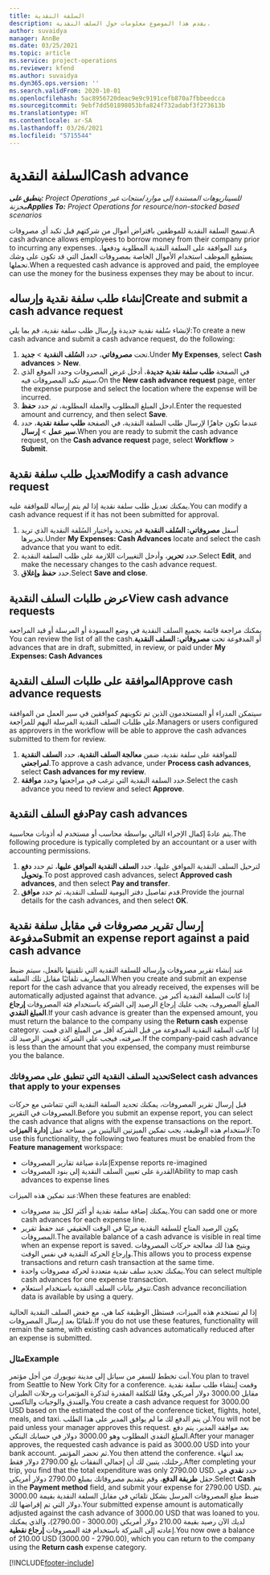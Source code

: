 ```yaml
---
title: السلفة النقدية
description: يقدم هذا الموضوع معلومات حول السلف النقدية.
author: suvaidya
manager: AnnBe
ms.date: 03/25/2021
ms.topic: article
ms.service: project-operations
ms.reviewer: kfend
ms.author: suvaidya
ms.dyn365.ops.version: ''
ms.search.validFrom: 2020-10-01
ms.openlocfilehash: 5ac8956720deac9e9c9191cefb870a7fbbeedcca
ms.sourcegitcommit: 9ebf7dd501898053bfa824f732adabf3f273613b
ms.translationtype: HT
ms.contentlocale: ar-SA
ms.lasthandoff: 03/26/2021
ms.locfileid: "5715544"
---
```

# <a name="cash-advance"></a><span data-ttu-id="d2b11-103">السلفة النقدية</span><span class="sxs-lookup"><span data-stu-id="d2b11-103">Cash advance</span></span>

<span data-ttu-id="d2b11-104">_**ينطبق على:** Project Operations للسيناريوهات المستندة إلى موارد/منتجات غير مخزنة‬_</span><span class="sxs-lookup"><span data-stu-id="d2b11-104">_**Applies To:** Project Operations for resource/non-stocked based scenarios_</span></span>

<span data-ttu-id="d2b11-105">تسمح السلفة النقدية للموظفين باقتراض أموال من شركتهم قبل تكبد أي مصروفات.</span><span class="sxs-lookup"><span data-stu-id="d2b11-105">A cash advance allows employees to borrow money from their company prior to incurring any expenses.</span></span> <span data-ttu-id="d2b11-106">وعند الموافقة على السلفة النقدية المطلوبة ودفعها، يستطيع الموظف استخدام الأموال الخاصة بمصروفات العمل التي قد تكون على وشك تحملها.</span><span class="sxs-lookup"><span data-stu-id="d2b11-106">When a requested cash advance is approved and paid, the employee can use the money for the business expenses they may be about to incur.</span></span> 

## <a name="create-and-submit-a-cash-advance-request"></a><span data-ttu-id="d2b11-107">إنشاء طلب سلفة نقدية وإرساله</span><span class="sxs-lookup"><span data-stu-id="d2b11-107">Create and submit a cash advance request</span></span>
<span data-ttu-id="d2b11-108">لإنشاء سُلفة نقدية جديدة وإرسال طلب سلفة نقدية، قم بما يلي:</span><span class="sxs-lookup"><span data-stu-id="d2b11-108">To create a new cash advance and submit a cash advance request, do the following:</span></span> 

1. <span data-ttu-id="d2b11-109">تحت **مصروفاتي**، حدد **السُلف النقدية** > **جديد**.</span><span class="sxs-lookup"><span data-stu-id="d2b11-109">Under **My Expenses**, select **Cash advances** > **New**.</span></span> 
2. <span data-ttu-id="d2b11-110">في الصفحة **طلب سلفة نقدية جديدة**، أدخل غرض المصروفات وحدد الموقع الذي سيتم تكبد المصروفات فيه.</span><span class="sxs-lookup"><span data-stu-id="d2b11-110">On the **New cash advance request** page, enter the expense purpose and select the location where the expense will be incurred.</span></span>
3. <span data-ttu-id="d2b11-111">ادخل المبلغ المطلوب والعملة المطلوبة، ثم حدد **حفظ**.</span><span class="sxs-lookup"><span data-stu-id="d2b11-111">Enter the requested amount and currency, and then select **Save**.</span></span> 
4. <span data-ttu-id="d2b11-112">عندما تكون جاهزًا لإرسال طلب السلفة النقدية، في الصفحة **طلب سلفة نقدية**، حدد **سير عمل** > **إرسال**.</span><span class="sxs-lookup"><span data-stu-id="d2b11-112">When you are ready to submit the cash advance request, on the **Cash advance request** page, select **Workflow** > **Submit**.</span></span>

## <a name="modify-a-cash-advance-request"></a><span data-ttu-id="d2b11-113">تعديل طلب سلفة نقدية</span><span class="sxs-lookup"><span data-stu-id="d2b11-113">Modify a cash advance request</span></span>

<span data-ttu-id="d2b11-114">يمكنك تعديل طلب سلفة نقدية إذا لم يتم إرساله للموافقة عليه.</span><span class="sxs-lookup"><span data-stu-id="d2b11-114">You can modify a cash advance request if it has not been submitted for approval.</span></span>

1. <span data-ttu-id="d2b11-115">أسفل **مصروفاتي: السُلف النقدية** قم بتحديد واختيار السُلفة النقدية الذي تريد تحريرها.</span><span class="sxs-lookup"><span data-stu-id="d2b11-115">Under **My Expenses: Cash Advances** locate and select the cash advance that you want to edit.</span></span>
2. <span data-ttu-id="d2b11-116">حدد **تحرير**، وأدخل التغييرات اللازمة على طلب السلفة النقدية.</span><span class="sxs-lookup"><span data-stu-id="d2b11-116">Select **Edit**, and make the necessary changes to the cash advance request.</span></span> 
3. <span data-ttu-id="d2b11-117">حدد **حفظ وإغلاق**.</span><span class="sxs-lookup"><span data-stu-id="d2b11-117">Select **Save and close**.</span></span>


## <a name="view-cash-advance-requests"></a><span data-ttu-id="d2b11-118">عرض طلبات السلف النقدية</span><span class="sxs-lookup"><span data-stu-id="d2b11-118">View cash advance requests</span></span>
<span data-ttu-id="d2b11-119">يمكنك مراجعة قائمة بجميع السلف النقدية في وضع المسودة أو المرسلة أو قيد المراجعة أو المدفوعة تحت **مصروفاتي: السلف النقدية‬‏‫**.</span><span class="sxs-lookup"><span data-stu-id="d2b11-119">You can review the list of all the cash advances that are in draft, submitted, in review, or paid under **My Expenses: Cash Advances**.</span></span> 

## <a name="approve-cash-advance-requests"></a><span data-ttu-id="d2b11-120">الموافقة على طلبات السلف النقدية</span><span class="sxs-lookup"><span data-stu-id="d2b11-120">Approve cash advance requests</span></span>

<span data-ttu-id="d2b11-121">سيتمكن المدراء أو المستخدمون الذين تم تكوينهم كموافقين في سير العمل من الموافقة على طلبات السلف النقدية المرسلة اليهم للمراجعة.</span><span class="sxs-lookup"><span data-stu-id="d2b11-121">Managers or users configured as approvers in the workflow will be able to approve the cash advances submitted to them for review.</span></span> 

1. <span data-ttu-id="d2b11-122">للموافقة على سلفة نقدية، ضمن **معالجة السلف النقدية**، حدد **السلف النقدية لمراجعتي**.</span><span class="sxs-lookup"><span data-stu-id="d2b11-122">To approve a cash advance, under **Process cash advances**, select **Cash advances for my review**.</span></span>
2. <span data-ttu-id="d2b11-123">حدد السلفة النقدية التي ترغب في مراجعتها وحدد **موافقة**.</span><span class="sxs-lookup"><span data-stu-id="d2b11-123">Select the cash advance you need to review and select **Approve**.</span></span>  

## <a name="pay-cash-advances"></a><span data-ttu-id="d2b11-124">دفع السلف النقدية</span><span class="sxs-lookup"><span data-stu-id="d2b11-124">Pay cash advances</span></span> 
<span data-ttu-id="d2b11-125">يتم عادةً إكمال الإجراء التالي بواسطة محاسب أو مستخدم له أذونات محاسبية.</span><span class="sxs-lookup"><span data-stu-id="d2b11-125">The following procedure is typically completed by an accountant or a user with accounting permissions.</span></span>

1. <span data-ttu-id="d2b11-126">لترحيل السلف النقدية الموافق عليها، حدد **السلف النقدية الموافق عليها**، ثم حدد **دفع وتحويل**.</span><span class="sxs-lookup"><span data-stu-id="d2b11-126">To post approved cash advances, select **Approved cash advances**, and then select **Pay and transfer**.</span></span>  
2. <span data-ttu-id="d2b11-127">قدم تفاصيل دفتر اليومية للسلف النقدية، ثم حدد **موافق**.</span><span class="sxs-lookup"><span data-stu-id="d2b11-127">Provide the journal details for the cash advances, and then select **OK**.</span></span> 

## <a name="submit-an-expense-report-against-a-paid-cash-advance"></a><span data-ttu-id="d2b11-128">إرسال تقرير مصروفات في مقابل سلفة نقدية مدفوعة</span><span class="sxs-lookup"><span data-stu-id="d2b11-128">Submit an expense report against a paid cash advance</span></span> 

<span data-ttu-id="d2b11-129">عند إنشاء تقرير مصروفات وإرساله للسلفة النقدية التي تلقيتها بالفعل، سيتم ضبط المصاريف تلقائيًا مقابل تلك السلفة.</span><span class="sxs-lookup"><span data-stu-id="d2b11-129">When you create and submit an expense report for the cash advance that you already received, the expenses will be automatically adjusted against that advance.</span></span> <span data-ttu-id="d2b11-130">إذا كانت السلفة النقدية أكبر من المبلغ المصروف، يجب عليك إرجاع الرصيد إلى الشركة باستخدام فئة المصروفات **إرجاع المبلغ النقدي**.</span><span class="sxs-lookup"><span data-stu-id="d2b11-130">If your cash advance is greater than the expensed amount, you must return the balance to the company using the **Return cash** expense category.</span></span> <span data-ttu-id="d2b11-131">إذا كانت السلفة النقدية المدفوعة من قبل الشركة أقل من المبلغ الذي قمت صرفته، فيجب على الشركة تعويض الرصيد لك.</span><span class="sxs-lookup"><span data-stu-id="d2b11-131">If the company-paid cash advance is less than the amount that you expensed, the company must reimburse you the balance.</span></span> 

### <a name="select-cash-advances-that-apply-to-your-expenses"></a><span data-ttu-id="d2b11-132">تحديد السلف النقدية التي تنطبق على مصروفاتك</span><span class="sxs-lookup"><span data-stu-id="d2b11-132">Select cash advances that apply to your expenses</span></span>
<span data-ttu-id="d2b11-133">قبل إرسال تقرير المصروفات، يمكنك تحديد السلفة النقدية التي تتماشى مع حركات المصروفات في التقرير.</span><span class="sxs-lookup"><span data-stu-id="d2b11-133">Before you submit an expense report, you can select the cash advance that aligns with the expense transactions on the report.</span></span> <span data-ttu-id="d2b11-134">لاستخدام هذه الوظيفة، يجب تمكين الميزتين التاليتين من مساحة عمل **إدارة الميزات**:</span><span class="sxs-lookup"><span data-stu-id="d2b11-134">To use this functionality, the following two features must be enabled from the **Feature management** workspace:</span></span>

  - <span data-ttu-id="d2b11-135">إعادة صياغة تقارير المصروفات</span><span class="sxs-lookup"><span data-stu-id="d2b11-135">Expense reports re-imagined</span></span>
  - <span data-ttu-id="d2b11-136">القدرة على تعيين السلف النقدية إلى بنود المصروفات</span><span class="sxs-lookup"><span data-stu-id="d2b11-136">Ability to map cash advances to expense lines</span></span>
 
 <span data-ttu-id="d2b11-137">عند تمكين هذه الميزات:</span><span class="sxs-lookup"><span data-stu-id="d2b11-137">When these features are enabled:</span></span>
 
  - <span data-ttu-id="d2b11-138">يمكنك إضافة سلفة نقدية أو أكثر لكل بند مصروفات.</span><span class="sxs-lookup"><span data-stu-id="d2b11-138">You can sadd one or more cash advances for each expense line.</span></span>
  - <span data-ttu-id="d2b11-139">يكون الرصيد المتاح للسلفة النقدية مرئيًا في الوقت الحقيقي عند حفظ تقرير المصروفات.</span><span class="sxs-lookup"><span data-stu-id="d2b11-139">The available balance of a cash advance is visible in real time when an expense report is saved.</span></span> <span data-ttu-id="d2b11-140">ويتيح هذا لك معالجة حركات المصروفات وإرجاع الحركة النقدية في نفس الوقت.</span><span class="sxs-lookup"><span data-stu-id="d2b11-140">This allows you to process expense transactions and return cash transaction at the same time.</span></span>
  - <span data-ttu-id="d2b11-141">يمكنك تحديد سلف نقدية متعددة لحركة مصروفات واحدة.</span><span class="sxs-lookup"><span data-stu-id="d2b11-141">You can select multiple cash advances for one expense transaction.</span></span>
  - <span data-ttu-id="d2b11-142">تتوفر بيانات السلف النقدية باستخدام استعلام.</span><span class="sxs-lookup"><span data-stu-id="d2b11-142">Cash advance reconciliation data is available by using a query.</span></span> 
 
<span data-ttu-id="d2b11-143">إذا لم تستخدم هذه الميزات، فستظل الوظيفة كما هي، مع خفض السلف النقدية الحالية تلقائيًا بعد إرسال المصروفات.</span><span class="sxs-lookup"><span data-stu-id="d2b11-143">If you do not use these features, functionality will remain the same, with existing cash advances automatically reduced after an expense is submitted.</span></span>

### <a name="example"></a><span data-ttu-id="d2b11-144">مثال</span><span class="sxs-lookup"><span data-stu-id="d2b11-144">Example</span></span> 
<span data-ttu-id="d2b11-145">أنت تخطط للسفر من سياتل إلى مدينة نيويورك من أجل مؤتمر.</span><span class="sxs-lookup"><span data-stu-id="d2b11-145">You plan to travel from Seattle to New York City for a conference.</span></span> <span data-ttu-id="d2b11-146">وقمت إبنشاء طلب سلفة نقدية مقابل 3000.00 دولار أمريكي وفقًا للتكلفة المقدرة لتذكرة المؤتمرات ورحلات الطيران والفندق والوجبات والتاكسي.</span><span class="sxs-lookup"><span data-stu-id="d2b11-146">You create a cash advance request for 3000.00 USD based on the estimated the cost of the conference ticket, flights, hotel, meals, and taxi.</span></span> <span data-ttu-id="d2b11-147">لن يتم الدفع لك ما لم يوافق المدير على هذا الطلب.</span><span class="sxs-lookup"><span data-stu-id="d2b11-147">You will not be paid unless your manager approves this request.</span></span> <span data-ttu-id="d2b11-148">بعد موافقة المدير، يتم دفع المبلغ النقدي المطلوب وهو 3000.00 دولار في حسابك البنكي.</span><span class="sxs-lookup"><span data-stu-id="d2b11-148">After your manager approves, the requested cash advance is paid as 3000.00 USD into your bank account.</span></span> <span data-ttu-id="d2b11-149">ثم تحضر المؤتمر.</span><span class="sxs-lookup"><span data-stu-id="d2b11-149">You then attend the conference.</span></span> <span data-ttu-id="d2b11-150">بعد انتهاء رحلتك، يتبين لك أن إجمالي النفقات بلغ 2790.00 دولار فقط.</span><span class="sxs-lookup"><span data-stu-id="d2b11-150">After completing your trip, you find that the total expenditure was only 2790.00 USD.</span></span> <span data-ttu-id="d2b11-151">حدد **نقدي** في حقل **طريقة الدفع**، وقم بتقديم مصروفاتك بمبلغ 2790.00 دولار أمريكي.</span><span class="sxs-lookup"><span data-stu-id="d2b11-151">Select **Cash** in the **Payment method** field, and submit your expense for 2790.00 USD.</span></span> <span data-ttu-id="d2b11-152">يتم ضبط مبلغ المصروفات المرسل بشكل تلقائي في مقابل السلفة النقدية بقيمة 3000.00 دولار التي تم إقراضها لك.</span><span class="sxs-lookup"><span data-stu-id="d2b11-152">Your submitted expense amount is automatically adjusted against the cash advance of 3000.00 USD that was loaned to you.</span></span> <span data-ttu-id="d2b11-153">لديك الآن رصيد بقيمة 210.00 دولار أمريكي (3000.00 - 2790.00)، والذي يمكنك إعادته إلى الشركة باستخدام فئة المصروفات **إرجاع نقطية**.</span><span class="sxs-lookup"><span data-stu-id="d2b11-153">You now owe a balance of 210.00 USD (3000.00 - 2790.00), which you can return to the company using the **Return cash** expense category.</span></span>



[!INCLUDE[footer-include](../includes/footer-banner.md)]
